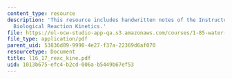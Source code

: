 ```yaml
---
content_type: resource
description: 'This resource includes handwritten notes of the Instructor on the topic:
  Biological Reaction Kinetics.'
file: https://ol-ocw-studio-app-qa.s3.amazonaws.com/courses/1-85-water-and-wastewater-treatment-engineering-spring-2006/1013b675efc4b2cd006ab5449b67ef53_l16_17_reac_kine.pdf
file_type: application/pdf
parent_uid: 53836d89-9990-4e27-f37a-22369d6af070
resourcetype: Document
title: l16_17_reac_kine.pdf
uid: 1013b675-efc4-b2cd-006a-b5449b67ef53
---
```

